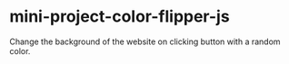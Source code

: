 # mini-project-color-flipper-js
 
Change the background of the website on clicking button with a random color.
